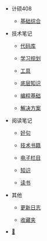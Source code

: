 - 计硕408

  - [基础综合](document/计硕408/基础综合/计算机网络/计算机网络（第7版）-谢希仁/数据链路层.md)

- 技术笔记

  - [代码库](document/技术笔记/代码库/功能实现/上传下载文件.md)

  - [学习规划](document/技术笔记/学习规划/待学习.md)

  - [工具](document/技术笔记/工具/git/git使用手册.md)

  - [底层知识](document/技术笔记/底层知识/小程序/启动和更新机制.md)

  - [编程基础](document/技术笔记/编程基础/数据库/MongoDB/mongodb.md)

  - [解决方案](document/技术笔记/解决方案/上传图片前查看缩略图.md)

- 阅读笔记

  - [好句](document/阅读笔记/好句/好句.md)

  - [技术书籍](document/阅读笔记/技术书籍/JavaScript设计模式与开发实践.md)

  - [电子栏目](document/阅读笔记/电子栏目/硅谷来信/硅谷来信1.md)

  - [知识](document/阅读笔记/知识/内燃机原理.md)

  - [读书](document/阅读笔记/读书/书单.md)

- 其他

  - [更新日志](document/其他/更新日志/更新日志.md)

  - [收藏夹](document/其他/收藏夹/收藏.md)

- [📅](https://static-286256a4-a870-41b5-ac26-2f5948f9de9a.bspapp.com/#/)